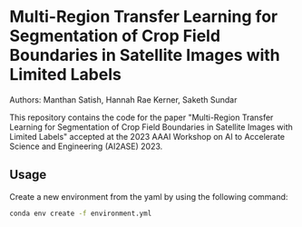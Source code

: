 # Multi-Region Transfer Learning for Segmentation of Crop Field Boundaries in Satellite Images with Limited Labels
Authors: Manthan Satish, Hannah Rae Kerner, Saketh Sundar

This repository contains the code for the paper "Multi-Region Transfer Learning for Segmentation of Crop Field Boundaries in Satellite Images with Limited Labels" accepted at the 2023 AAAI Workshop on AI to Accelerate Science and Engineering (AI2ASE) 2023.

## Usage
Create a new environment from the yaml by using the following command:
```bash
conda env create -f environment.yml
```